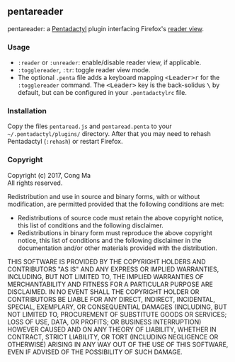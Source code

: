 ## pentareader

pentareader: a [Pentadactyl][pdlink] plugin interfacing Firefox's [reader
view][rview].


### Usage

* `:reader` or `:unreader`: enable/disable reader view, if applicable.
* `:togglereader`, `:tr`: toggle reader view mode.
* The optional `.penta` file adds a keyboard mapping
  <kbd>&lt;Leader&gt;</kbd><kbd>r</kbd> for the `:togglereader` command.
  The <kbd>&lt;Leader&gt;</kbd> key is the back-solidus <kbd>&bsol;</kbd> by
  default, but can be configured in your `.pentadactylrc` file.


### Installation

Copy the files `pentaread.js` and `pentaread.penta` to your
`~/.pentadactyl/plugins/` directory.  After that you may need to rehash
Pentadactyl (`:rehash`) or restart Firefox.


### Copyright

Copyright (c) 2017, Cong Ma  
All rights reserved.


Redistribution and use in source and binary forms, with or without
modification, are permitted provided that the following conditions are met:

* Redistributions of source code must retain the above copyright notice,
this list of conditions and the following disclaimer.
* Redistributions in binary form must reproduce the above copyright notice,
this list of conditions and the following disclaimer in the documentation
and/or other materials provided with the distribution.


THIS SOFTWARE IS PROVIDED BY THE COPYRIGHT HOLDERS AND CONTRIBUTORS "AS IS" AND
ANY EXPRESS OR IMPLIED WARRANTIES, INCLUDING, BUT NOT LIMITED TO, THE IMPLIED
WARRANTIES OF MERCHANTABILITY AND FITNESS FOR A PARTICULAR PURPOSE ARE
DISCLAIMED. IN NO EVENT SHALL THE COPYRIGHT HOLDER OR CONTRIBUTORS BE LIABLE
FOR ANY DIRECT, INDIRECT, INCIDENTAL, SPECIAL, EXEMPLARY, OR CONSEQUENTIAL
DAMAGES (INCLUDING, BUT NOT LIMITED TO, PROCUREMENT OF SUBSTITUTE GOODS OR
SERVICES; LOSS OF USE, DATA, OR PROFITS; OR BUSINESS INTERRUPTION) HOWEVER
CAUSED AND ON ANY THEORY OF LIABILITY, WHETHER IN CONTRACT, STRICT LIABILITY,
OR TORT (INCLUDING NEGLIGENCE OR OTHERWISE) ARISING IN ANY WAY OUT OF THE USE
OF THIS SOFTWARE, EVEN IF ADVISED OF THE POSSIBILITY OF SUCH DAMAGE.



[pdlink]: https://github.com/5digits/dactyl/
[rview]: https://support.mozilla.org/t5/Basic-Browsing/Firefox-Reader-View-for-clutter-free-web-pages/ta-p/38466
